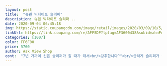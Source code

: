 ```yaml
---
layout: post 
title:  "슈펜 빅타이포 슬리퍼" 
description: 슈펜 빅타이포 슬리퍼 ..
date: 2020-09-04 06:45:18 
img: https://static.coupangcdn.com/image/retail/images/2020/03/09/10/5/4dd37aa3-92c2-463e-84f6-97a8bf37f050.jpg 
linkUrl: https://link.coupang.com/re/AFFSDP?lptag=AF3600438&subid=ahnPublicAsk&pageKey=1491729280&itemId=2560771765&vendorItemId=70366623392&traceid=V0-113-9757a8cde8ea0992 
categories: [1007] 
color: FF6F00 
price: 5760 
author: Ask View Shop 
cont:  "7년 가까이 신은 슬리퍼가 갈 때가 돼서<br/>강추합니다^^<br/>급하게 슬리퍼가 필요해서 그냥 취소하고 오프라인에서 살까 했는데 받아보니 기다리길 잘 했네요.<br/><br/>로켓배송인데 배송이 평소보다 오래 걸렸어요.<br/><br/>무조건 한 사이즈 크게 주문하세요 240245신는데 250딱 괜찮네요<br/>발볼이 넓어서 한 사이즈 크게 주문했는데 볼도 편하고<br/>선물 용으로 주문한건데 생각했던거랑 똑같아서 두고두고 잘 신을 것 같아요 당사자도 굉장히 좋아하네요 ! 발볼이 큰편이라 한치수 업해서 주문했는데 그래도 좀 꽉끼는 감이 있네요.<br/> 잘 신고 다니겠습니다 !<br/>앞으로 오래오래 잘 신을 것 같아요.<br/><br/>오프라인에서 몇 만원짜리 슬리퍼도 엄청 많이 신어봤는데<br/>이건 5천원대인데 훨씬 편하고 좋네요.<br/><br/>족저근막염이 있는데 바닥도 푹신해요.<br/><br/>지방이라 주문하면 다음 날 꼭 왔었는데.<br/>.<br/><br/>집앞 학원가려고 샀어요 편하고 좋아요<br/>" 
---
```

